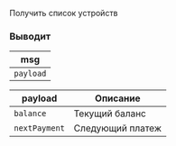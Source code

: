 Получить список устройств


### Выводит

| msg       |
| ---       |
| `payload` |


| payload       | Описание
| ---           | ---
| `balance`     | Текущий баланс
| `nextPayment` | Следующий платеж
